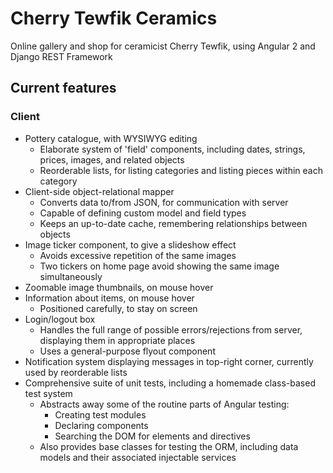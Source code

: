 # Cherry Tewfik Ceramics
Online gallery and shop for ceramicist Cherry Tewfik, using Angular 2 and Django REST Framework

## Current features

### Client
- Pottery catalogue, with WYSIWYG editing
  - Elaborate system of 'field' components, including dates, strings, prices, images, and related objects
  - Reorderable lists, for listing categories and listing pieces within each category
- Client-side object-relational mapper
  - Converts data to/from JSON, for communication with server
  - Capable of defining custom model and field types
  - Keeps an up-to-date cache, remembering relationships between objects
- Image ticker component, to give a slideshow effect
  - Avoids excessive repetition of the same images
  - Two tickers on home page avoid showing the same image simultaneously
- Zoomable image thumbnails, on mouse hover
- Information about items, on mouse hover
  - Positioned carefully, to stay on screen
- Login/logout box
  - Handles the full range of possible errors/rejections from server, displaying them in appropriate places
  - Uses a general-purpose flyout component
- Notification system displaying messages in top-right corner, currently used by reorderable lists
- Comprehensive suite of unit tests, including a homemade class-based test system
  - Abstracts away some of the routine parts of Angular testing:
    - Creating test modules
    - Declaring components
    - Searching the DOM for elements and directives
  - Also provides base classes for testing the ORM, including data models and their associated injectable services
    